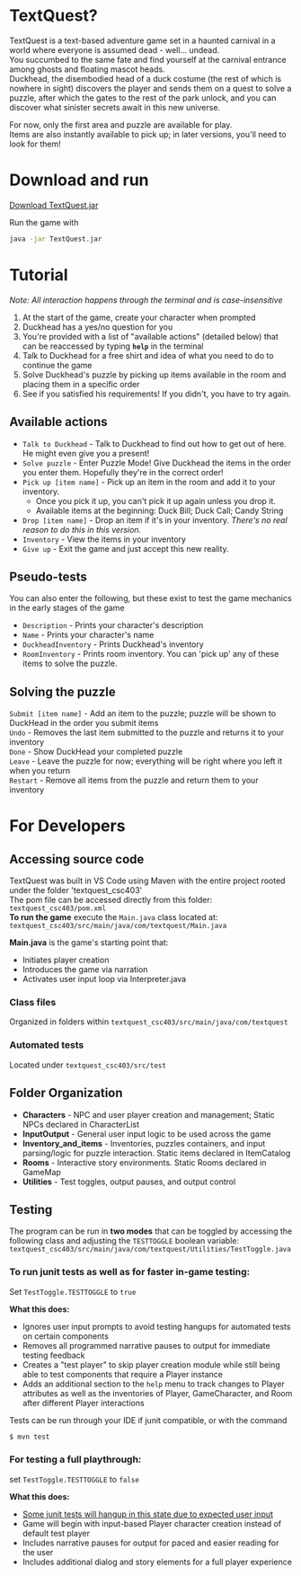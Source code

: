 # TextQuest?

TextQuest is a text-based adventure game set in a haunted carnival in a world where everyone is assumed dead - well... undead.  
You succumbed to the same fate and find yourself at the carnival entrance among ghosts and floating mascot heads.  
Duckhead, the disembodied head of a duck costume (the rest of which is nowhere in sight) discovers the player and sends them on a quest to solve a puzzle, after which the gates to the rest of the park unlock, and you can discover what sinister secrets await in this new universe.  

For now, only the first area and puzzle are available for play.  
Items are also instantly available to pick up; in later versions, you'll need to look for them!  

# Download and run
[Download TextQuest.jar](https://github.com/adam-lev-barnett/CSC403-TextQuest/releases/download/csc403/TextQuest.jar)  
  
Run the game with
```bash
java -jar TextQuest.jar
```

# Tutorial
_Note: All interaction happens through the terminal and is case-insensitive_

1. At the start of the game, create your character when prompted
2. Duckhead has a yes/no question for you 
3. You're provided with a list of "available actions" (detailed below) that can be reaccessed by typing **`help`** in the terminal
4. Talk to Duckhead for a free shirt and idea of what you need to do to continue the game
5. Solve Duckhead's puzzle by picking up items available in the room and placing them in a specific order
6. See if you satisfied his requirements! If you didn't, you have to try again. 

## Available actions
- `Talk to Duckhead` - Talk to Duckhead to find out how to get out of here. He might even give you a present!
- `Solve puzzle` - Enter Puzzle Mode! Give Duckhead the items in the order you enter them. Hopefully they're in the correct order!
- `Pick up [item name]` - Pick up an item in the room and add it to your inventory. 
    - Once you pick it up, you can't pick it up again unless you drop it.  
    - Available items at the beginning: Duck Bill; Duck Call; Candy String  
- `Drop [item name]` - Drop an item if it's in your inventory. _There's no real reason to do this in this version._
-  `Inventory` - View the items in your inventory  
-  `Give up` - Exit the game and just accept this new reality.  

## Pseudo-tests
You can also enter the following, but these exist to test the game mechanics in the early stages of the game
- `Description` - Prints your character's description
- `Name` - Prints your character's name
- `DuckheadInventory` - Prints Duckhead's inventory
- `RoomInventory` - Prints room inventory. You can 'pick up' any of these items to solve the puzzle.

## Solving the puzzle
`Submit [item name]` - Add an item to the puzzle; puzzle will be shown to DuckHead in the order you submit items  
`Undo` - Removes the last item submitted to the puzzle and returns it to your inventory  
`Done` - Show DuckHead your completed puzzle  
`Leave` - Leave the puzzle for now; everything will be right where you left it when you return  
`Restart` - Remove all items from the puzzle and return them to your inventory  

# For Developers
## Accessing source code
TextQuest was built in VS Code using Maven with the entire project rooted under the folder 'textquest_csc403'  
The pom file can be accessed directly from this folder: `textquest_csc403/pom.xml`    
**To run the game** execute the `Main.java` class located at: `textquest_csc403/src/main/java/com/textquest/Main.java`  

**Main.java** is the game's starting point that:
- Initiates player creation
- Introduces the game via narration
- Activates user input loop via Interpreter.java

### Class files
Organized in folders within `textquest_csc403/src/main/java/com/textquest`

### Automated tests 
Located under `textquest_csc403/src/test`

## Folder Organization

- **Characters** - NPC and user player creation and management; Static NPCs declared in CharacterList
- **InputOutput** - General user input logic to be used across the game
- **Inventory_and_items** - Inventories, puzzles containers, and input parsing/logic for puzzle interaction. Static items declared in ItemCatalog
- **Rooms** - Interactive story environments. Static Rooms declared in GameMap
- **Utilities** - Test toggles, output pauses, and output control

## Testing
The program can be run in **two modes** that can be toggled by accessing the following class and adjusting the `TESTTOGGLE` boolean variable:  
`textquest_csc403/src/main/java/com/textquest/Utilities/TestToggle.java`

### To run junit tests as well as for faster in-game testing: 
Set `TestToggle.TESTTOGGLE` to `true`

**What this does:**
- Ignores user input prompts to avoid testing hangups for automated tests on certain components
- Removes all programmed narrative pauses to output for immediate testing feedback
- Creates a "test player" to skip player creation module while still being able to test components that require a Player instance
- Adds an additional section to the `help` menu to track changes to Player attributes as well as the inventories of Player, GameCharacter, and Room after different Player interactions

Tests can be run through your IDE if junit compatible, or with the command
```bash
$ mvn test
```

### For testing a full playthrough: 
set `TestToggle.TESTTOGGLE` to `false`

**What this does:**
- <ins>Some junit tests will hangup in this state due to expected user input</ins>
- Game will begin with input-based Player character creation instead of default test player
- Includes narrative pauses for output for paced and easier reading for the user
- Includes additional dialog and story elements for a full player experience
